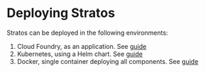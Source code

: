 # Deploying Stratos

Stratos can be deployed in the following environments:

1. Cloud Foundry, as an application. See [guide](cloud-foundry)
2. Kubernetes, using a Helm chart. See [guide](kubernetes)
3. Docker, single container deploying all components. See [guide](all-in-one)

